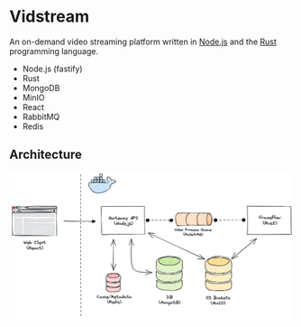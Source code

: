 # Vidstream

An on-demand video streaming platform written in [Node.js](https://nodejs.org/en) and the [Rust](https://www.rust-lang.org/) programming language.

- Node.js (fastify)
- Rust
- MongoDB
- MinIO
- React
- RabbitMQ
- Redis

## Architecture

<img src='./assets/vidstream-architecture.png' />
